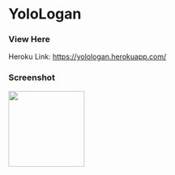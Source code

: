 # YoloLogan

### View Here
Heroku Link: https://yolologan.herokuapp.com/

### Screenshot
<image style="width:150px" src="https://raw.githubusercontent.com/tdeckard2000/YoloLogan/master/images/example.png"></image>
